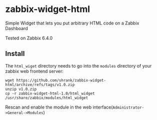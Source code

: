 # zabbix-widget-html
Simple Widget that lets you put arbitrary HTML code on a Zabbix Dashboard

Tested on Zabbix 6.4.0

## Install
The `html_wiget` directory needs to go into the `modules` directory of your zabbix web frontend server:
```
wget https://github.com/shrank/zabbix-widget-html/archive/refs/tags/v1.0.zip
unzip v1.0.zip
cp -r zabbix-widget-html-1.0/html_widget /usr/share/zabbix/modules/html_widget
```
Rescan and enable the module in the web interface(`Administrator->General->Modules`)